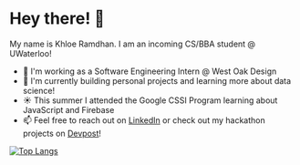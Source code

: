 # Hey there! 👋

<!--
**khloe-r/khloe-r** is a ✨ _special_ ✨ repository because its `README.md` (this file) appears on your GitHub profile.

Here are some ideas to get you started:

- 🔭 I’m currently working on ...
- 🌱 I’m currently learning ...
- 👯 I’m looking to collaborate on ...
- 🤔 I’m looking for help with ...
- 💬 Ask me about ...
- 📫 How to reach me: ...
- 😄 Pronouns: ...
- ⚡ Fun fact: ...
-->

My name is Khloe Ramdhan. I am an incoming CS/BBA student @ UWaterloo!
* 🔭 I'm working as a Software Engineering Intern @ West Oak Design
* 🌱 I'm currently building personal projects and learning more about data science!
* ☀️ This summer I attended the Google CSSI Program learning about JavaScript and Firebase
* 📫 Feel free to reach out on [LinkedIn](https://www.linkedin.com/in/khloe-ramdhan/) or check out my hackathon projects on [Devpost](https://devpost.com/khloe-r)!

[![Top Langs](https://github-readme-stats.vercel.app/api/top-langs/?username=khloe-r&layout=compact&exclude_repo=cssi-labs)](https://github.com/anuraghazra/github-readme-stats)
